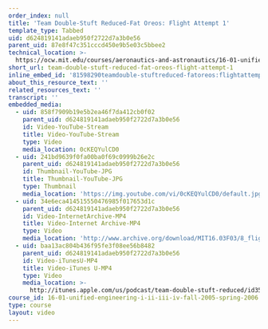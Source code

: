 ```yaml
---
order_index: null
title: 'Team Double-Stuft Reduced-Fat Oreos: Flight Attempt 1'
template_type: Tabbed
uid: d624819141adaeb950f2722d7a3b0e56
parent_uid: 87e8f47c351cccd450e9b5e03c5bbee2
technical_location: >-
  https://ocw.mit.edu/courses/aeronautics-and-astronautics/16-01-unified-engineering-i-ii-iii-iv-fall-2005-spring-2006/systems-labs-04/team-double-stuft-reduced-fat-oreos-flight-attempt-1
short_url: team-double-stuft-reduced-fat-oreos-flight-attempt-1
inline_embed_id: '81598290teamdouble-stuftreduced-fatoreos:flightattempt175751506'
about_this_resource_text: ''
related_resources_text: ''
transcript: ''
embedded_media:
  - uid: 858f7909b19e5b2ea46f7da412cb0f02
    parent_uid: d624819141adaeb950f2722d7a3b0e56
    id: Video-YouTube-Stream
    title: Video-YouTube-Stream
    type: Video
    media_location: 0cKEQYulCD0
  - uid: 241bd9639f0fa00ba0f69c0999b26e2c
    parent_uid: d624819141adaeb950f2722d7a3b0e56
    id: Thumbnail-YouTube-JPG
    title: Thumbnail-YouTube-JPG
    type: Thumbnail
    media_location: 'https://img.youtube.com/vi/0cKEQYulCD0/default.jpg'
  - uid: 34e6eca414515550476985f017653d1c
    parent_uid: d624819141adaeb950f2722d7a3b0e56
    id: Video-InternetArchive-MP4
    title: Video-Internet Archive-MP4
    type: Video
    media_location: 'http://www.archive.org/download/MIT16.03F03/8_flight_1-220k.mp4'
  - uid: baa13ac804b436f95fe3f08ee56b8482
    parent_uid: d624819141adaeb950f2722d7a3b0e56
    id: Video-iTunesU-MP4
    title: Video-iTunes U-MP4
    type: Video
    media_location: >-
      http://itunes.apple.com/us/podcast/team-double-stuft-reduced/id354868963?i=80690310
course_id: 16-01-unified-engineering-i-ii-iii-iv-fall-2005-spring-2006
type: course
layout: video
---
```


